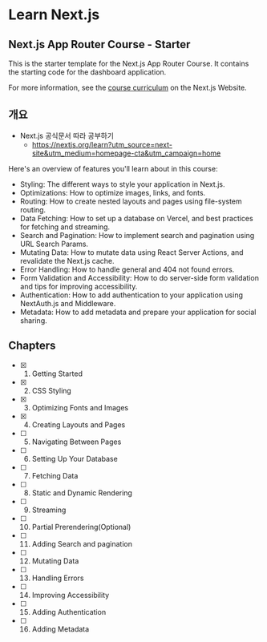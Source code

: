 # Learn Next.js

## Next.js App Router Course - Starter

This is the starter template for the Next.js App Router Course. It contains the starting code for the dashboard application.

For more information, see the [course curriculum](https://nextjs.org/learn) on the Next.js Website.

## 개요

- Next.js 공식문서 따라 공부하기
  - https://nextjs.org/learn?utm_source=next-site&utm_medium=homepage-cta&utm_campaign=home

Here's an overview of features you'll learn about in this course:

- Styling: The different ways to style your application in Next.js.
- Optimizations: How to optimize images, links, and fonts.
- Routing: How to create nested layouts and pages using file-system routing.
- Data Fetching: How to set up a database on Vercel, and best practices for fetching and streaming.
- Search and Pagination: How to implement search and pagination using URL Search Params.
- Mutating Data: How to mutate data using React Server Actions, and revalidate the Next.js cache.
- Error Handling: How to handle general and 404 not found errors.
- Form Validation and Accessibility: How to do server-side form validation and tips for improving accessibility.
- Authentication: How to add authentication to your application using NextAuth.js and Middleware.
- Metadata: How to add metadata and prepare your application for social sharing.

## Chapters

- [x] 1. Getting Started
- [x] 2. CSS Styling
- [x] 3. Optimizing Fonts and Images
- [x] 4. Creating Layouts and Pages
- [ ] 5. Navigating Between Pages
- [ ] 6. Setting Up Your Database
- [ ] 7. Fetching Data
- [ ] 8. Static and Dynamic Rendering
- [ ] 9. Streaming
- [ ] 10. Partial Prerendering(Optional)
- [ ] 11. Adding Search and pagination
- [ ] 12. Mutating Data
- [ ] 13. Handling Errors
- [ ] 14. Improving Accessibility
- [ ] 15. Adding Authentication
- [ ] 16. Adding Metadata
